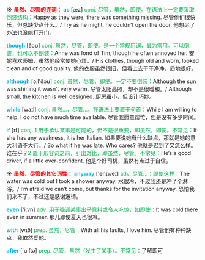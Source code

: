 ☀ <font color="red">**虽然、尽管的连词：**</font>
<font color="sky blue">**as**</font> [æz] 
<font color="#00b050">conj. 尽管，虽然，即使。在语法上一定要采取倒装结构：</font>Happy as they were, there was something missing. 尽管他们很快乐，但总缺少点什么。/ Try as he might, he couldn’t open the door. 他想尽了办法也没能打开门。

<font color="sky blue">**though**</font> [ðəʊ] 
<font color="#00b050">conj. 虽然，尽管，即使。是一个常规用词，最为常用。可以倒装，也可以不倒装：</font>Anne was fond of Tim, though he often annoyed her. 安妮喜欢蒂姆，虽然他经常使她心烦。/ His clothes, though old and worn, looked clean and of good quality. 他的衣服虽然很旧，但看上去干干净净，质地很好。

<font color="sky blue">**although**</font> [ɔ:l'ðəʊ] 
<font color="#00b050">conj. 虽然，尽管，即使。一定不要倒装：</font>Although the sun was shining it wasn’t very warm. 尽管太阳高照，却不是很暖和。/ Although small, the kitchen is well designed. 厨房虽小，但设计巧妙。

<font color="sky blue">**while**</font> [waɪl] 
<font color="#00b050">conj. 虽然…，尽管…。在语法上要置于句首：</font>While I am willing to help, I do not have much time available. 尽管我愿意帮忙，但是没有多少时间。

<font color="sky blue">**if**</font> [ɪf] 
<font color="#00b050">conj. 1 用于承认某事是可能的，但不是很重要，即虽然，即使。不常见：</font>If she has any weakness, it is her Italian. 如果要说她有什么缺点，那就是她的意大利语不大行。/ So what if he was late. Who cares? 他就是迟到了又怎么样。谁在乎？<font color="#00b050">2 置于形容词之前，引出对比，即虽然，尽管。不常见：</font>He’s a good driver, if a little over-confident. 他是个好司机，虽然有点过于自信。

☀ <font color="red">**虽然、尽管的其它词性：**</font>
<font color="sky blue">**anyway**</font> ['enɪweɪ] 
<font color="#00b050">adv. 尽管…；即使这样：</font>The water was cold but I took a shower anyway. 水很冷，不过我还是冲了个淋浴。/ I’m afraid we can’t come, but thanks for the invitation anyway. 恐怕我们来不了，不过还是感谢邀请。

<font color="sky blue">**even**</font> ['i:vn] 
<font color="#00b050">adv. 用于强调某事出乎意料或令人吃惊，如即使：</font>It was cold there even in summer. 那儿即使夏天也很冷。

<font color="sky blue">**with**</font> [wɪð] 
<font color="#00b050">prep. 虽然，尽管：</font>With all his faults, I love him. 尽管他有种种缺点，我依然爱他。

<font color="sky blue">**after**</font> ['ɑːftə] 
<font color="#00b050">prep. 尽管，虽然（发生了某事）。不常见：</font>了解即可

